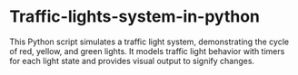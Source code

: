 # Traffic-lights-system-in-python
This Python script simulates a traffic light system, demonstrating the cycle of red, yellow, and green lights. It models traffic light behavior with timers for each light state and provides visual output to signify changes.

